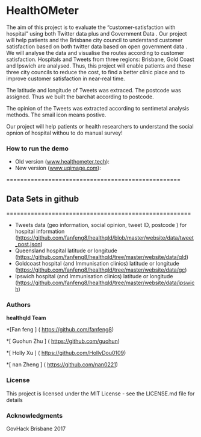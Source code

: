 # HealthOMeter

The aim of this project is to evaluate the “customer-satisfaction with hospital” using both Twitter data plus and Government Data  .
Our project will help patients and the Brisbane city council to understand customer satisfaction based on both twitter data based on open government  data .  We will analyse the data and visualise the routes according to customer satisfaction. Hospitals and Tweets from three regions:  Brisbane, Gold Coast and Ipswich  are analysed.  Thus, this project will enable patients and these three city councils to reduce the cost, to find a better clinic place  and to improve customer satisfaction in near-real time.

The latitude and longitude of Tweets was extraced. The postcode was assigned. Thus we built the barchat according to postcode. 

The opinion of the Tweets was extracted according to sentimetal analysis methods. The smail icon means postive. 

Our project will help patients or health researchers to understand the social opnion of hospital withou to do manual survey!


### How to run the demo
* Old version  (www.healthometer.tech):
* New version  (www.uqimage.com):

==================================================
## Data Sets in github
=====================================================
* Tweets data (geo information, social opinion, tweet ID, postcode ) for hospital information  (https://github.com/fanfeng8/healthqld/blob/master/website/data/tweet_post.json)
* Queensland hospital latitude or longitude  (https://github.com/fanfeng8/healthqld/tree/master/website/data/qld)
* Goldcoast hospital (and Immunisation clinics) latitude or longitude (https://github.com/fanfeng8/healthqld/tree/master/website/data/gc)
* Ipswich hospital (and Immunisation clinics) latitude or longitude  (https://github.com/fanfeng8/healthqld/tree/master/website/data/ipswich)


### Authors
**healthqld Team**

*[Fan feng ] ( https://github.com/fanfeng8) 

*[ Guohun  Zhu ] ( https://github.com/guohun)

*[ Holly   Xu ] ( https://github.com/HollyDou0109)

*[ nan Zheng ] (  https://github.com/nan0221)              

### License

This project is licensed under the MIT License - see the LICENSE.md file for details

### Acknowledgments

 GovHack Brisbane 2017
